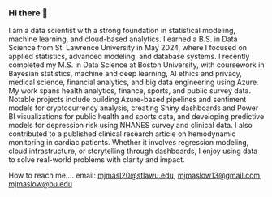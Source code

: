 ### Hi there 👋

I am a data scientist with a strong foundation in statistical modeling, machine learning, and cloud-based analytics. I earned a B.S. in Data Science from St. Lawrence University in May 2024, where I focused on applied statistics, advanced modeling, and database systems. I recently completed my M.S. in Data Science at Boston University, with coursework in Bayesian statistics, machine and deep learning, AI ethics and privacy, medical science, financial analytics, and big data engineering using Azure.
My work spans health analytics, finance, sports, and public survey data. Notable projects include building Azure-based pipelines and sentiment models for cryptocurrency analysis, creating Shiny dashboards and Power BI visualizations for public health and sports data, and developing predictive models for depression risk using NHANES survey and clinical data. I also contributed to a published clinical research article on hemodynamic monitoring in cardiac patients.
Whether it involves regression modeling, cloud infrastructure, or storytelling through dashboards, I enjoy using data to solve real-world problems with clarity and impact.

How to reach me....
                    email: mjmasl20@stlawu.edu, mjmaslow13@gmail.com, mjmaslow@bu.edu
                    
